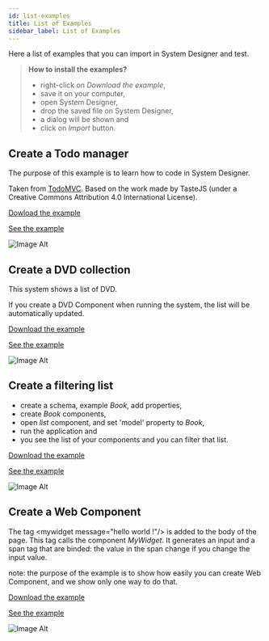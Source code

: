 ```yaml
---
id: list-examples
title: List of Examples
sidebar_label: List of Examples
---
```


Here a list of examples that you can import in System Designer and test.

>**How to install the examples?**
>
>- right-click on *Download the example*,
>- save it on your computer,
>- open System Designer,
>- drop the saved file on System Designer,
>- a dialog will be shown and
>- click on *Import* button.

## Create a Todo manager

The purpose of this example is to learn how to code in System Designer.

Taken from [TodoMVC](http://todomvc.com). Based on the work made by TasteJS (under a Creative Commons Attribution 4.0 International License).

[Dowload the example](https://raw.githubusercontent.com/design-first/system-designer/master/examples/todo-mvc.json)

[See the example](https://designfirst.io/examples/todo-mvc.html)

![Image Alt](../../img/f6ea2c1-todomvc.png)

## Create a DVD collection

This system shows a list of DVD.

If you create a DVD Component when running the system, the list will be automatically updated.

[Download the example](https://raw.githubusercontent.com/design-first/system-designer/master/examples/dvd-collection.json)

[See the example](https://designfirst.io/examples/dvd-collection.html)

![Image Alt](../../img/977ebe8-dvd-collection.png)

## Create a filtering list

* create a schema, example *Book*, add properties,
* create *Book* components,
* open *list* component, and set 'model' property to *Book*,
* run the application and
* you see the list of your components and you can filter that list.

[Download the example](https://raw.githubusercontent.com/design-first/system-designer/master/examples/filtering-list.json)

[See the example](https://designfirst.io/examples/filtering-list.html)

![Image Alt](../../img/3193a8c-filtering-list.png)

## Create a Web Component

The tag &lt;mywidget message="hello world !"/> is added to the body of the page. This tag calls the component *MyWidget*. It generates an input and a span tag that are binded: the value in the span change if you change the input value.

note: the purpose of the example is to show how easily you can create Web Component, and we show only one way to do that.

[Download the example](https://raw.githubusercontent.com/design-first/system-designer/master/examples/web-components.json)

[See the example](https://designfirst.io/examples/web-components.html)

![Image Alt](../../img/95ab82a-web-component.png)